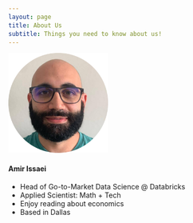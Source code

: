 ```yaml
---
layout: page
title: About Us
subtitle: Things you need to know about us!
---
```


<!-- ![Amir's image](/assets/img/amir.png=100x20) -->
<img src="/assets/img/amir.png" class="center" width="200" height="200">

#### Amir Issaei

- Head of Go-to-Market Data Science @ Databricks
- Applied Scientist: Math + Tech
- Enjoy reading about economics
- Based in Dallas

